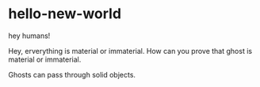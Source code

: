 # hello-new-world

hey humans!


Hey, erverything is material or immaterial.
How can you prove that ghost is material or immaterial.


Ghosts can pass through solid objects.
